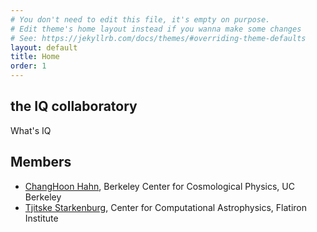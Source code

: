 ```yaml
---
# You don't need to edit this file, it's empty on purpose.
# Edit theme's home layout instead if you wanna make some changes
# See: https://jekyllrb.com/docs/themes/#overriding-theme-defaults
layout: default
title: Home
order: 1
---
```

## the IQ collaboratory
What's IQ

## Members  
- [ChangHoon Hahn](http://changhoonhahn.github.io/), Berkeley Center for Cosmological Physics, UC Berkeley
- [Tjitske Starkenburg](http://flanusse.net/), Center for Computational Astrophysics, Flatiron Institute 
